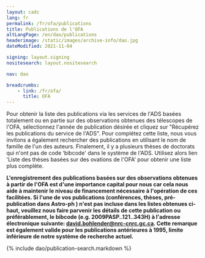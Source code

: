 ```yaml
---
layout: cadc
lang: fr
permalink: /fr/ofa/publications
title: Publications de l'OFA
altLangPage: /en/dao/publications
headerimage: /static/images/archive-info/dao.jpg
dateModified: 2021-11-04

signing: layout.signing
nositesearch: layout.nositesearch

nav: dao

breadcrumbs:
    - link: /fr/ofa/
      title: OFA
---
```

             
<p>Pour obtenir la liste des publications via les services de l'ADS 
    bas&eacute;es totalement ou en partie sur des observations obtenues des t&eacute;lescopes
    de l'OFA, s&eacute;lectionnez l'ann&eacute;e de publication d&eacute;sir&eacute;e et cliquez sur
    "R&eacute;cup&eacute;rez les publications du service de l'ADS". Pour compl&eacute;tez cette 
    liste, nous vous invitons a &eacute;galement rechercher des publications en 
    utilisant le nom de famille de l'un des auteurs. Finalement, il y a 
    plusieurs thèses de doctorats qui n'ont pas de code ‘bibcode' dans le 
    système de l'ADS. Utilisez alors lien 'Liste des thèses bas&eacute;es sur des 
    ovations de l'OFA' pour obtenir une liste plus complète.</p>
<p><strong>L'enregistrement des publications bas&eacute;es sur des observations 
    obtenues &agrave; partir de l'OFA est d'une importance capital pour nous car cela 
    nous aide &agrave; maintenir le niveau de financement n&eacute;cessaire &agrave; l'op&eacute;ration de 
    ces facilit&eacute;es. Si l'une de vos publications (conf&eacute;rences, thèses, 
    pr&eacute;-publication dans Astro-ph ) n'est pas incluse dans les listes obtenues 
    ci-haut, veuillez nous faire parvenir les d&eacute;tails de cette publication ou 
    pr&eacute;f&eacute;rablement, le bibcode (e.g. 2009PASP..121..343H) &agrave; l'adresse 
    &eacute;lectronique suivante: 
    <a href="mailto:david.bohlender@nrc-cnrc.gc.ca?subject=DAO Publications" class="ui-link">david.bohlender@nrc-cnrc.gc.ca</a>. 
    Cette remarque est &eacute;galement valide pour les publications ant&eacute;rieures &agrave; 
    1995, limite inf&eacute;rieure de notre système de recherche actuel.  </strong>
</p>

{% include dao/publication-search.markdown %}
